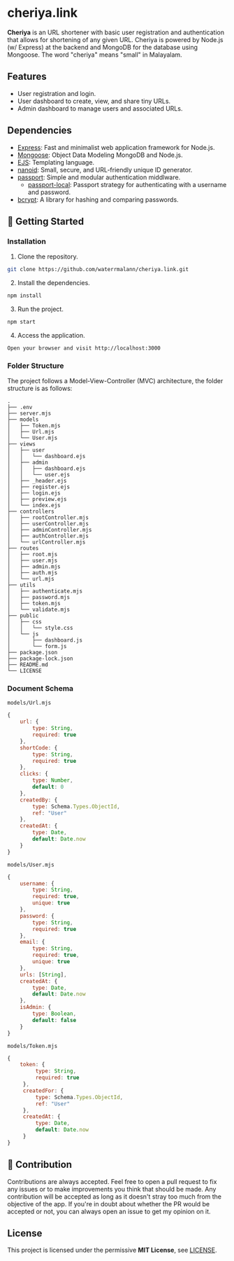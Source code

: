 # cheriya.link

**Cheriya** is an URL shortener with basic user registration and authentication that allows for shortening of any given URL. Cheriya is powered by Node.js (w/ Express) at the backend and MongoDB for the database using Mongoose. The word "cheriya" means "small" in Malayalam.

## Features

- User registration and login.
- User dashboard to create, view, and share tiny URLs.
- Admin dashboard to manage users and associated URLs.

## Dependencies

- [Express](https://expressjs.com/): Fast and minimalist web application framework for Node.js.
- [Mongoose](https://mongoosejs.com/): Object Data Modeling MongoDB and Node.js.
- [EJS](https://ejs.co/): Templating language.
- [nanoid](https://www.npmjs.com/package/nanoid): Small, secure, and URL-friendly unique ID generator.
- [passport](http://www.passportjs.org/): Simple and modular authentication middlware.
    - [passport-local](http://www.passportjs.org/packages/passport-local/): Passport strategy for authenticating with a username and password.
- [bcrypt](https://www.npmjs.com/package/bcrypt): A library for hashing and comparing passwords.

## 🚀 Getting Started

### Installation

1. Clone the repository.

```sh
git clone https://github.com/waterrmalann/cheriya.link.git
```

2. Install the dependencies.

```sh
npm install
```

3. Run the project.

```sh
npm start
```

4. Access the application.

```
Open your browser and visit http://localhost:3000
```

### Folder Structure

The project follows a Model-View-Controller (MVC) architecture, the folder structure is as follows:

```
.
├── .env
├── server.mjs
├── models
│   ├── Token.mjs
│   ├── Url.mjs
│   └── User.mjs
├── views
│   ├── user
│   │   └── dashboard.ejs
│   ├── admin
│   │   ├── dashboard.ejs
│   │   └── user.ejs
│   ├── _header.ejs
│   ├── register.ejs
│   ├── login.ejs
│   ├── preview.ejs
│   └── index.ejs
├── controllers
│   ├── rootController.mjs
│   ├── userController.mjs
│   ├── adminController.mjs
│   ├── authController.mjs
│   └── urlController.mjs
├── routes
│   ├── root.mjs
│   ├── user.mjs
│   ├── admin.mjs
│   ├── auth.mjs
│   └── url.mjs
├── utils
│   ├── authenticate.mjs
│   ├── password.mjs
│   ├── token.mjs
│   └── validate.mjs
├── public
│   ├── css
│   │   └── style.css
│   └── js
│       ├── dashboard.js
│       └── form.js
├── package.json
├── package-lock.json
├── README.md
└── LICENSE
```

### Document Schema

`models/Url.mjs`
```js
{
    url: {
        type: String,
        required: true
    },
    shortCode: {
        type: String,
        required: true
    },
    clicks: {
        type: Number,
        default: 0
    },
    createdBy: {
        type: Schema.Types.ObjectId,
        ref: "User"
    },
    createdAt: {
        type: Date,
        default: Date.now
    }
}
```

`models/User.mjs`
```js
{
    username: {
        type: String,
        required: true,
        unique: true
    },
    password: {
        type: String,
        required: true
    },
    email: {
        type: String,
        required: true,
        unique: true
    },
    urls: [String],
    createdAt: {
        type: Date,
        default: Date.now
    },
    isAdmin: {
        type: Boolean,
        default: false
    }
}
```

`models/Token.mjs`
```js
{
    token: {
         type: String,
         required: true
     },
     createdFor: {
         type: Schema.Types.ObjectId,
         ref: "User"
     },
     createdAt: {
         type: Date,
         default: Date.now
     }
}
```

## 🤝 Contribution

Contributions are always accepted. Feel free to open a pull request to fix any issues or to make improvements you think that should be made. Any contribution will be accepted as long as it doesn't stray too much from the objective of the app. If you're in doubt about whether the PR would be accepted or not, you can always open an issue to get my opinion on it.

## License

This project is licensed under the permissive **MIT License**, see [LICENSE](LICENSE).